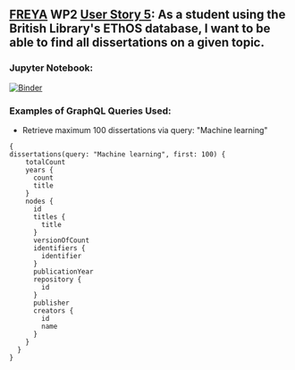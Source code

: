 ## [FREYA](https://www.project-freya.eu/en) WP2 [User Story 5](https://github.com/datacite/freya/issues/35): As a student using the British Library's EThOS database, I want to be able to find all dissertations on a given topic. 
                   
### Jupyter Notebook:
[![Binder](https://mybinder.org/badge_logo.svg)](https://mybinder.org/v2/gh/datacite/pidgraph-notebooks-python/master?filepath=user-story-5-dissertations%2Fpy-dissertations.ipynb)

### Examples of GraphQL Queries Used:
* Retrieve maximum 100 dissertations via query: "Machine learning"

```
{
dissertations(query: "Machine learning", first: 100) {
    totalCount
    years {
      count
      title
    }
    nodes {
      id
      titles {
        title
      }
      versionOfCount
      identifiers {
        identifier
      }
      publicationYear
      repository {
        id
      }
      publisher
      creators {
        id
        name
      }
    }
  }
}
```
